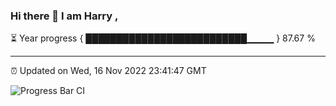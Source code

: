 ### Hi there 👋 I am Harry , 

⏳ Year progress { ██████████████████████████▁▁▁▁ } 87.67 %

---

⏰ Updated on Wed, 16 Nov 2022 23:41:47 GMT

![Progress Bar CI](https://github.com/duykhang68/duykhang68/workflows/Progress%20Bar%20CI/badge.svg)
